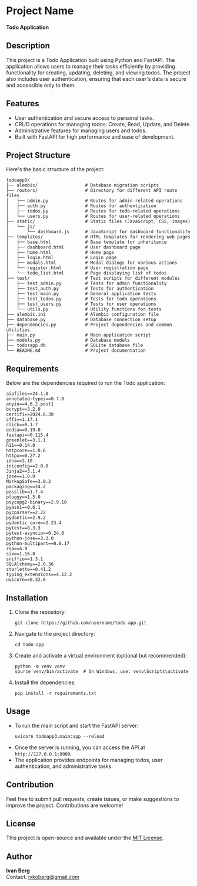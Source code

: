 # Project Name

**Todo Application**

## Description
This project is a Todo Application built using Python and FastAPI. The application allows users to manage their tasks efficiently by providing functionality for creating, updating, deleting, and viewing todos. The project also includes user authentication, ensuring that each user's data is secure and accessible only to them.

## Features
- User authentication and secure access to personal tasks.
- CRUD operations for managing todos: Create, Read, Update, and Delete.
- Administrative features for managing users and todos.
- Built with FastAPI for high performance and ease of development.

## Project Structure
Here's the basic structure of the project:

```
todoapp3/
├── alembic/                  # Database migration scripts
├── routers/                  # Directory for different API route files
│   ├── admin.py              # Routes for admin-related operations
│   ├── auth.py               # Routes for authentication
│   ├── todos.py              # Routes for todo-related operations
│   └── users.py              # Routes for user-related operations
├── static/                   # Static files (JavaScript, CSS, images)
│   └── js/
│       └── dashboard.js      # JavaScript for dashboard functionality
├── templates/                # HTML templates for rendering web pages
│   ├── base.html             # Base template for inheritance
│   ├── dashboard.html        # User dashboard page
│   ├── home.html             # Home page
│   ├── login.html            # Login page
│   ├── modals.html           # Modal dialogs for various actions
│   └── register.html         # User registration page
│   └── todo_list.html        # Page displaying list of todos
├── test/                     # Test scripts for different modules
│   ├── test_admin.py         # Tests for admin functionality
│   ├── test_auth.py          # Tests for authentication
│   ├── test_main.py          # General application tests
│   ├── test_todos.py         # Tests for todo operations
│   ├── test_users.py         # Tests for user operations
│   └── utils.py              # Utility functions for tests
├── alembic.ini               # Alembic configuration file
├── database.py               # Database connection setup
├── dependencies.py           # Project dependencies and common utilities
├── main.py                   # Main application script
├── models.py                 # Database models
├── todosapp.db               # SQLite database file
└── README.md                 # Project documentation
```

## Requirements
Below are the dependencies required to run the Todo application:

```
aiofiles==24.1.0
annotated-types==0.7.0
anyio==4.6.2.post1
bcrypt==3.2.0
certifi==2024.8.30
cffi==1.17.1
click==8.1.7
ecdsa==0.19.0
fastapi==0.115.4
greenlet==3.1.1
h11==0.14.0
httpcore==1.0.6
httpx==0.27.2
idna==3.10
iniconfig==2.0.0
Jinja2==3.1.4
jose==1.0.0
MarkupSafe==3.0.2
packaging==24.2
passlib==1.7.4
pluggy==1.5.0
psycopg2-binary==2.9.10
pyasn1==0.6.1
pycparser==2.22
pydantic==2.9.2
pydantic_core==2.23.4
pytest==8.3.3
pytest-asyncio==0.24.0
python-jose==3.3.0
python-multipart==0.0.17
rsa==4.9
six==1.16.0
sniffio==1.3.1
SQLAlchemy==2.0.36
starlette==0.41.2
typing_extensions==4.12.2
uvicorn==0.32.0
```

## Installation
1. Clone the repository:
   ```
   git clone https://github.com/username/todo-app.git
   ```

2. Navigate to the project directory:
   ```
   cd todo-app
   ```

3. Create and activate a virtual environment (optional but recommended):
   ```
   python -m venv venv
   source venv/bin/activate  # On Windows, use: venv\Scripts\activate
   ```

4. Install the dependencies:
   ```
   pip install -r requirements.txt
   ```

## Usage
- To run the main script and start the FastAPI server:
  ```
  uvicorn todoapp3.main:app --reload
  ```
- Once the server is running, you can access the API at `http://127.0.0.1:8000`.
- The application provides endpoints for managing todos, user authentication, and administrative tasks.

## Contribution
Feel free to submit pull requests, create issues, or make suggestions to improve the project. Contributions are welcome!

## License
This project is open-source and available under the [MIT License](LICENSE).

## Author
**Ivan Berg**  
Contact: [ivkoberg@gmail.com](mailto:ivkoberg@gmail.com)
